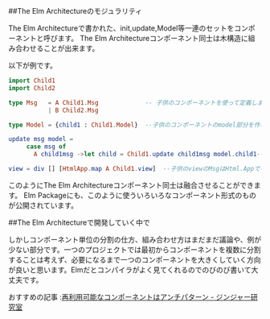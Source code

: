 ##The Elm Architectureのモジュラリティ

The Elm Architectureで書かれた、init,update,Model等一連のセットをコンポーネントと呼びます。
The Elm Architectureコンポーネント同士は木構造に組み合わせることが出来ます。

以下が例です。

```elm
import Child1
import Child2

type Msg   = A Child1.Msg             -- 子供のコンポーネントを使って定義します。
           | B Child2.Msg

type Model = {child1 : Child1.Model}  --子供のコンポーネントのmodel部分を作る。

update msg model =
     case msg of
       A child1msg ->let child = Child1.update child1msg model.child1--子供のMsgとmodelは子供のupdateに食わせます。

view = div [] [HtmlApp.map A Child1.view]  --子供のviewのMsgはHtml.Appでキャッチします。

```

このようにThe Elm Architectureコンポーネント同士は融合させることができます。
Elm Packageにも、このように使ういろいろなコンポーネント形式のものが公開されています。

##The Elm Architectureで開発していく中で

しかしコンポーネント単位の分割の仕方、組み合わせ方はまだまだ議論や、例が少ない部分です。一つのプロジェクトでは最初からコンポーネントを複数に分割することは考えず、必要になるまで一つのコンポーネントを大きくしていく方向が良いと思います。Elmだとコンパイラがよく見てくれるのでのびのび書いて大丈夫です。

おすすめの記事 :[再利用可能なコンポーネントはアンチパターン - ジンジャー研究室](http://jinjor-labo.hatenablog.com/entry/2016/08/03/031107)  
